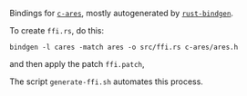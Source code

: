 Bindings for [`c-ares`](http://c-ares.haxx.se/), mostly autogenerated by [`rust-bindgen`](https://github.com/crabtw/rust-bindgen).

To create `ffi.rs`, do this:

    bindgen -l cares -match ares -o src/ffi.rs c-ares/ares.h

and then apply the patch `ffi.patch`,

The script `generate-ffi.sh` automates this process.
